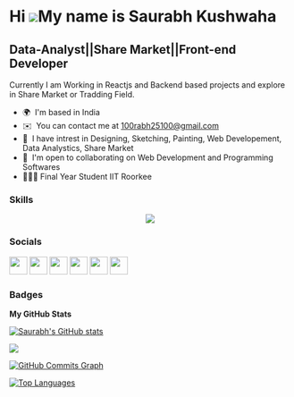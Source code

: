 Hi ![](https://user-images.githubusercontent.com/18350557/176309783-0785949b-9127-417c-8b55-ab5a4333674e.gif)My name is Saurabh Kushwaha
===============================================================================================================================

Data-Analyst||Share Market||Front-end Developer
-----------------------------------------

Currently I am Working in Reactjs and Backend based projects and explore in Share Market or Tradding Field.

* 🌍  I'm based in India
* ✉️  You can contact me at [100rabh25100@gmail.com](mailto:100rabh25100@gmail.com)
* 🧠  I have intrest in Designing, Sketching, Painting, Web Developement, Data Analystics, Share Market
* 🤝  I'm open to collaborating on Web Development and Programming Softwares
* 👨🏻‍🎓   Final Year Student IIT Roorkee 

### Skills

<p align="center">
  <a href="https">
    <img src="https://skillicons.dev/icons?i=c,cpp,py,git,github,html,css,js,react,bootstrap,tailwind,nodejs,nextjs,typescript,express,go,php,mysql,figma,vscode" />
  </a>
</p>

### Socials

<p align="left">
    <a href="https://www.github.com/Saurabh251000" target="_blank" rel="noreferrer"><img src="https://skillicons.dev/icons?i=github" width="32" height="32" /></a> 
    <a href="https://www.instagram.com/_restart__art/" target="_blank" rel="noreferrer"><img src="https://skillicons.dev/icons?i=instagram" width="32" height="32" /></a>
    <a href="https://www.linkedin.com/in/saurabh-kushwaha-064017212/" target="_blank" rel="noreferrer"><img src="https://skillicons.dev/icons?i=linkedin" width="32" height="32" /></a>
    <a href="https://www.instagram.com/saurabh_25100/" target="_blank" rel="noreferrer"><img src="https://skillicons.dev/icons?i=instagram" width="32" height="32" /></a>
    <a href="https://twitter.com/i/flow/login?redirect_after_login=%2FSaurabh25100" target="_blank" rel="noreferrer"><img src="https://skillicons.dev/icons?i=twitter" width="32" height="32" /></a>
    <a href="https://www.kaggle.com/saurabh25100" target="_blank" rel="noreferrer"><img src="https://skillicons.dev/icons?i=kaggle" width="32" height="32" /></a>
</p>

### Badges

<b>My GitHub Stats</b>

<a href="http://www.github.com/Saurabh251000"><img src="https://github-readme-stats.vercel.app/api?username=Saurabh251000&show_icons=true&hide=&count_private=true&title_color=0891b2&text_color=ffffff&icon_color=0891b2&bg_color=1c1917&hide_border=true&show_icons=true" alt="Saurabh's GitHub stats" /></a>

<a href="http://www.github.com/Saurabh251000"><img src="https://github-readme-streak-stats.herokuapp.com/?user=Saurabh251000&stroke=ffffff&background=1c1917&ring=0891b2&fire=0891b2&currStreakNum=ffffff&currStreakLabel=0891b2&sideNums=ffffff&sideLabels=ffffff&dates=ffffff&hide_border=true" /></a>

<a href="http://www.github.com/Saurabh251000"><img src="https://github-readme-activity-graph.cyclic.app/graph?username=Saurabh251000&bg_color=1c1917&color=ffffff&line=0891b2&point=ffffff&area_color=1c1917&area=true&hide_border=true&custom_title=GitHub%20Commits%20Graph" alt="GitHub Commits Graph" /></a>

<a href="https://www.github.com/Saurabh251000" align="left"><img src="https://github-readme-stats.vercel.app/api/top-langs/?username=Saurabh251000&langs_count=10&title_color=0891b2&text_color=ffffff&icon_color=0891b2&bg_color=1c1917&hide_border=true&locale=en&custom_title=Top%20%Languages" alt="Top Languages" /></a>

